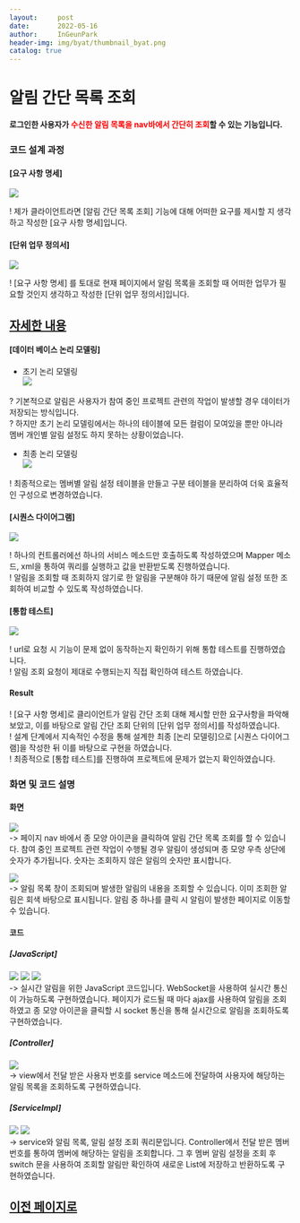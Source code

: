 ```yaml
---
layout:     post
date:       2022-05-16
author:     InGeunPark
header-img: img/byat/thumbnail_byat.png
catalog: true
---
```


# 알림 간단 목록 조회

<p style="font-weight:bold">로그인한 사용자가 <font style="color: red;">수신한 알림 목록을 nav바에서 간단히 조회</font>할 수 있는 기능입니다. </p>

### 코드 설계 과정

#### [요구 사항 명세]
<img src="../../../../img/byat/noticeSimpleList/notice-simple-list_1.PNG"> <br>

! 제가 클라이언트라면 [알림 간단 목록 조회] 기능에 대해 어떠한 요구를 제시할 지 생각하고 작성한 [요구 사항 명세]입니다.

#### [단위 업무 정의서] 

<img src="../../../../img/byat/noticeSimpleList/notice-simple-list_2.PNG"> <br>

! [요구 사항 명세] 를 토대로 현재 페이지에서 알림 목록을 조회할 때 어떠한 업무가 필요할 것인지 생각하고 작성한 [단위 업무 정의서]입니다.

## [자세한 내용](https://www.notion.so/64f066b6ee4948f0926f0790b553dcad)

#### [데이터 베이스 논리 모델링]
- 초기 논리 모델링 <br>
<img src="../../../../img/byat/noticeSimpleList/notice-simple-list_3.PNG"> <br>

? 기본적으로 알림은 사용자가 참여 중인 프로젝트 관련의 작업이 발생할 경우 데이터가 저장되는 방식입니다. <br>
? 하지만 초기 논리 모델링에서는 하나의 테이블에 모든 컬럼이 모여있을 뿐만 아니라 멤버 개인별 알림 설정도 하지 못하는 상황이었습니다. 

- 최종 논리 모델링 <br>
<img src="../../../../img/byat/noticeSimpleList/notice-simple-list_4.PNG"> <br>

! 최종적으로는 멤버별 알림 설정 테이블을 만들고 구분 테이블을 분리하여 더욱 효율적인 구성으로 변경하였습니다.

#### [시퀀스 다이어그램]

<img src="../../../../img/byat/noticeSimpleList/notice-simple-list_5.PNG"> <br>

! 하나의 컨트롤러에선 하나의 서비스 메소드만 호출하도록 작성하였으며 Mapper 메소드, xml을 통하여 쿼리를 실행하고 값을 반환받도록 진행하였습니다. <br>
! 알림을 조회할 때 조회하지 않기로 한 알림을 구분해야 하기 때문에 알림 설정 또한 조회하여 비교할 수 있도록 작성하였습니다.

#### [통합 테스트]

<img src="../../../../img/byat/noticeSimpleList/notice-simple-list_6.PNG"> <br>

! url로 요청 시 기능이 문제 없이 동작하는지 확인하기 위해 통합 테스트를 진행하였습니다. <br>
! 알림 조회 요청이 제대로 수행되는지 직접 확인하여 테스트 하였습니다.

#### Result
! [요구 사항 명세]로 클리이언트가 알림 간단 조회 대해 제시할 만한 요구사항을 파악해 보았고, 이를 바탕으로 알림 간단 조회 단위의 [단위 업무 정의서]를 작성하였습니다.  <br>
! 설계 단계에서 지속적인 수정을 통해 설계한 최종 [논리 모델링]으로  [시퀀스 다이어그램]을 작성한 뒤 이를 바탕으로 구현을 하였습니다. <br>
! 최종적으로 [통합 테스트]를 진행하여 프로젝트에 문제가 없는지 확인하였습니다.

### 화면 및 코드 설명

#### 화면
<img src="../../../../img/byat/noticeSimpleList/notice-simple-list_7.PNG"> <br>
-> 페이지 nav 바에서 종 모양 아이콘을 클릭하여 알림 간단 목록 조회를 할 수 있습니다. 참여 중인 프로젝트 관련 작업이 수행될 경우 알림이 생성되며 종 모양 우측 상단에 숫자가 추가됩니다. 숫자는 조회하지 않은 알림의 숫자만 표시합니다.

<img src="../../../../img/byat/noticeSimpleList/notice-simple-list_8.PNG"> <br>
-> 알림 목록 창이 조회되며 발생한 알림의 내용을 조회할 수 있습니다. 이미 조회한 알림은 회색 바탕으로 표시됩니다. 알림 중 하나를 클릭 시 알림이 발생한 페이지로 이동할 수 있습니다.

#### 코드

##### [JavaScript]
<img src="../../../../img/byat/noticeSimpleList/notice-simple-list_9.PNG">
<img src="../../../../img/byat/noticeSimpleList/notice-simple-list_10.PNG">
<img src="../../../../img/byat/noticeSimpleList/notice-simple-list_11.PNG"> <br>
-> 실시간 알림을 위한 JavaScript 코드입니다. WebSocket을 사용하여 실시간 통신이 가능하도록 구현하였습니다. 페이지가 로드될 때 마다 ajax를 사용하여 알림을 조회하였고 종 모양 아이콘을
클릭할 시 socket 통신을 통해 실시간으로 알림을 조회하도록 구현하였습니다.

##### [Controller]
<img src="../../../../img/byat/noticeSimpleList/notice-simple-list_12.PNG"> <br>
-> view에서 전달 받은 사용자 번호를 service 메소드에 전달하여 사용자에 해당하는 알림 목록을 조회하도록 구현하였습니다.

##### [ServiceImpl]
<img src="../../../../img/byat/noticeSimpleList/notice-simple-list_13.PNG">
<img src="../../../../img/byat/noticeSimpleList/notice-simple-list_14.PNG"><br>
-> service와 알림 목록, 알림 설정 조회 쿼리문입니다. Controller에서 전달 받은 멤버 번호를 통하여 멤버에 해당하는 알림을 조회합니다. 그 후 멤버 알림 설정을 조회 후 switch 문을 
사용하여 조회할 알림만 확인하여 새로운 List에 저장하고 반환하도록 구현하였습니다.

## [이전 페이지로](https://ingeunpark.github.io/2022/05/16/byat/#list)



